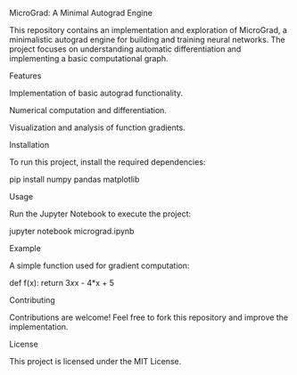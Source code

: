 MicroGrad: A Minimal Autograd Engine

This repository contains an implementation and exploration of MicroGrad, a minimalistic autograd engine for building and training neural networks. The project focuses on understanding automatic differentiation and implementing a basic computational graph.

Features

Implementation of basic autograd functionality.

Numerical computation and differentiation.

Visualization and analysis of function gradients.

Installation

To run this project, install the required dependencies:

pip install numpy pandas matplotlib

Usage

Run the Jupyter Notebook to execute the project:

jupyter notebook micrograd.ipynb

Example

A simple function used for gradient computation:

def f(x):
    return 3*x*x - 4*x + 5

Contributing

Contributions are welcome! Feel free to fork this repository and improve the implementation.

License

This project is licensed under the MIT License.


